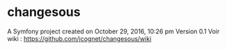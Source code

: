 changesous
==========

A Symfony project created on October 29, 2016, 10:26 pm
Version 0.1
Voir wiki : https://github.com/jcognet/changesous/wiki
